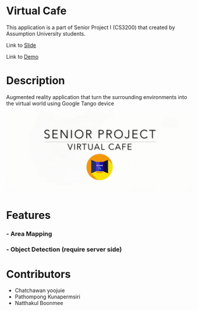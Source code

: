 # Virtual Cafe

This application is a part of Senior Project I (CS3200) that created by Assumption University students.

Link to [Slide](Docs/slide.pdf)

Link to [Demo](https://youtu.be/NjW_Qm63NFU)

# Description

Augmented reality application that turn the surrounding environments into the virtual world using Google Tango device

[![Demo](Docs/poster.png)](https://youtu.be/NjW_Qm63NFU "Watch Demo")

# Features

### - Area Mapping

### - Object Detection (require server side)

# Contributors

- Chatchawan yoojuie
- Pathompong Kunapermsiri
- Natthakul Boonmee
